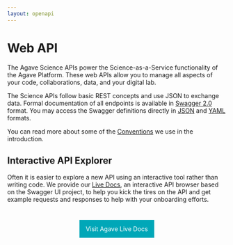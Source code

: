```yaml
---
layout: openapi
---
```

# Web API  

The Agave Science APIs power the Science-as-a-Service functionality of the Agave Platform. These web APIs allow you to manage all aspects of your code, collaborations, data, and your digital lab. 

The Science APIs follow basic REST concepts and use JSON to exchange data. Formal documentation of all endpoints is available in <a href="http://swagger.io/">Swagger 2.0</a> format. You may access the Swagger definitions directly in <a href="live-docs/agave.json">JSON</a> and <a href="live-docs/agave.yml">YAML</a> formats.

<aside class="info">You can read more about some of the <a href="#conventions">Conventions</a> we use in the introduction.</aside>  


## Interactive API Explorer
Often it is easier to explore a new API using an interactive tool rather than writing code. We provide our <a href="live-docs/">Live Docs</a>, an interactive API browser based on the Swagger UI project, to help you kick the tires on the API and get example requests and responses to help with your onboarding efforts. 

<p style="text-align:center;margin-top:45px;"><a style="padding:12px 15px;line-height: 30px; outline: 0;background: #00a7b8; color: #ffffff; text-decoration:none!important;" href="/live-docs/">Visit Agave Live Docs</a></p>  
